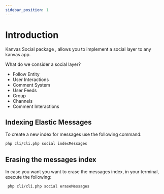 ```yaml
---
sidebar_position: 1
---
```


# Introduction

Kanvas Social package , allows you to implement a social layer to any kanvas app.

What do we consider a social layer?
- Follow Entity
- User Interactions
- Comment System
- User Feeds
- Group
- Channels
- Comment Interactions

Indexing Elastic Messages
-------------------------

To create a new index for messages use the following command:

``` bash
php cli/cli.php social indexMessages
```

Erasing the messages index
-------------------------

In case you want you want to erase the messages index, in your terminal, execute the following:

``` bash
 php cli/cli.php social eraseMessages
```